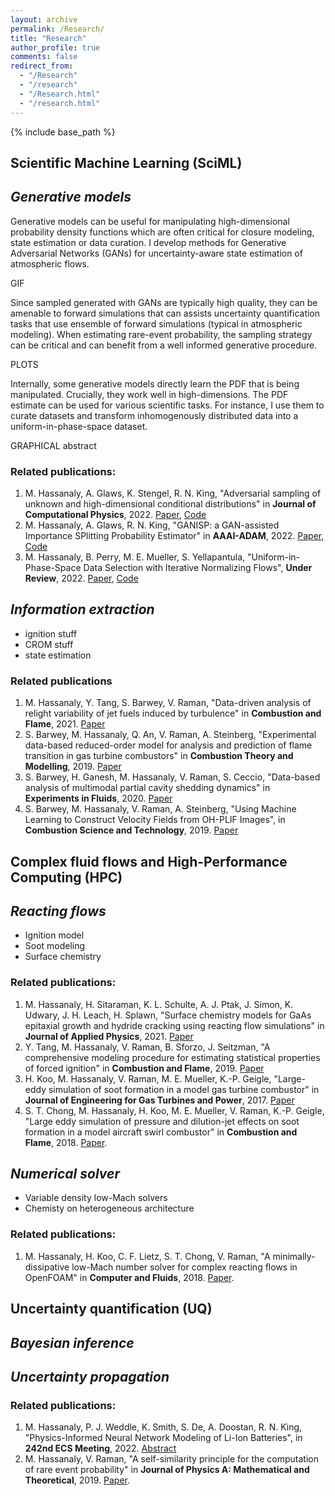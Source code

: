 ```yaml
---
layout: archive
permalink: /Research/
title: "Research"
author_profile: true
comments: false
redirect_from: 
  - "/Research"
  - "/research"
  - "/Research.html"
  - "/research.html"
---
```

{% include base_path %}


<h2><a id="sciml">Scientific Machine Learning (SciML)</a></h2>

## *Generative models*

Generative models can be useful for manipulating high-dimensional probability density functions which are often critical for closure modeling, state estimation or data curation. I develop methods for Generative Adversarial Networks (GANs) for uncertainty-aware state estimation of atmospheric flows.

GIF

Since sampled generated with GANs are typically high quality, they can be amenable to forward simulations that can assists uncertainty quantification tasks that use ensemble of forward simulations (typical in atmospheric modeling). When estimating rare-event probability, the sampling strategy can be critical and can benefit from a well informed generative procedure.

PLOTS

Internally, some generative models directly learn the PDF that is being manipulated. Crucially, they work well in high-dimensions. The PDF estimate can be used for various scientific tasks. For instance, I use them to curate datasets and transform inhomogenously distributed data into a uniform-in-phase-space dataset.

GRAPHICAL abstract

### Related publications:


1. M. Hassanaly, A. Glaws, K. Stengel, R. N. King, "Adversarial sampling of unknown and high-dimensional conditional distributions" in **Journal of Computational Physics**, 2022. [Paper](https://arxiv.org/pdf/2111.05962.pdf), [Code](https://github.com/NREL/diversity_SR)
2. M. Hassanaly, A. Glaws, R. N. King, "GANISP: a GAN-assisted Importance SPlitting Probability Estimator" in **AAAI-ADAM**, 2022. [Paper](https://arxiv.org/pdf/2112.15444.pdf), [Code](https://github.com/NREL/GANISP)
3. M. Hassanaly, B. Perry, M. E. Mueller, S. Yellapantula, "Uniform-in-Phase-Space Data Selection with Iterative Normalizing Flows", **Under Review**, 2022. [Paper](https://arxiv.org/pdf/2112.15446), [Code](https://github.com/NREL/Phase-space-sampling)

## *Information extraction*

- ignition stuff
- CROM stuff
- state estimation


### Related publications
1. M. Hassanaly, Y. Tang, S. Barwey, V. Raman, "Data-driven analysis of relight variability of jet fuels induced by turbulence" in **Combustion and Flame**, 2021. [Paper](https://arxiv.org/pdf/2011.06696.pdf)
2. S. Barwey, M. Hassanaly, Q. An, V. Raman, A. Steinberg, "Experimental data-based reduced-order model for analysis and prediction of flame transition in gas turbine combustors" in **Combustion Theory and Modelling**, 2019. [Paper](https://arxiv.org/pdf/1904.00546.pdf)
3. S. Barwey, H. Ganesh, M. Hassanaly, V. Raman, S. Ceccio, "Data-based analysis of multimodal partial cavity shedding dynamics" in **Experiments in Fluids**, 2020. [Paper](https://drive.google.com/file/d/1cHa3zFwG378uNvRHxUjHwr9xSjccY8QP/view)
4. S. Barwey, M. Hassanaly, V. Raman, A. Steinberg, "Using Machine Learning to Construct Velocity Fields from OH-PLIF Images", in **Combustion Science and Technology**, 2019. [Paper](https://arxiv.org/pdf/1909.13669.pdf)


<h2><a id="cfm">Complex fluid flows and High-Performance Computing (HPC)</a></h2>

## *Reacting flows*

- Ignition model
- Soot modeling
- Surface chemistry

### Related publications:
1. M. Hassanaly, H. Sitaraman, K. L. Schulte, A. J. Ptak, J. Simon, K. Udwary, J. H. Leach, H. Splawn, "Surface chemistry models for GaAs epitaxial growth and hydride cracking using reacting flow simulations" in **Journal of Applied Physics**, 2021. [Paper](https://arxiv.org/pdf/2109.11540)
2. Y. Tang, M. Hassanaly, V. Raman, B. Sforzo, J. Seitzman, "A comprehensive modeling procedure for estimating statistical properties of forced ignition" in **Combustion and Flame**, 2019. [Paper](https://www.osti.gov/servlets/purl/1570445)
3. H. Koo, M. Hassanaly, V. Raman, M. E. Mueller, K.-P. Geigle, "Large-eddy simulation of soot formation in a model gas turbine combustor" in **Journal of Engineering for Gas Turbines and Power**, 2017. [Paper](https://elib.dlr.de/107073/1/2016_koo_geigle_GTP_author_final.pdf)
4. S. T. Chong, M. Hassanaly, H. Koo, M. E. Mueller, V. Raman, K.-P. Geigle, "Large eddy simulation of pressure and dilution-jet effects on soot formation in a model aircraft swirl combustor" in **Combustion and Flame**, 2018. [Paper](https://elib.dlr.de/119917/1/2018_chong_geigle_cf_author_final.pdf).

## *Numerical solver*
- Variable density low-Mach solvers
- Chemisty on heterogeneous architecture


### Related publications:
1. M. Hassanaly, H. Koo, C. F. Lietz, S. T. Chong, V. Raman, "A minimally-dissipative low-Mach number solver for complex reacting flows in OpenFOAM" in **Computer and Fluids**, 2018. [Paper](https://arxiv.org/pdf/1705.04777.pdf).


<h2><a id="uq">Uncertainty quantification (UQ)</a></h2>

## *Bayesian inference*


## *Uncertainty propagation*

### Related publications:
1. M. Hassanaly, P. J. Weddle, K. Smith, S. De, A. Doostan, R. N. King, "Physics-Informed Neural Network Modeling of Li-Ion Batteries", in **242nd ECS Meeting**, 2022. [Abstract](https://ecs.confex.com/ecs/242/meetingapp.cgi/Paper/163872)
2. M. Hassanaly, V. Raman, "A self-similarity principle for the computation of rare event probability" in **Journal of Physics A: Mathematical and Theoretical**, 2019. [Paper](https://arxiv.org/pdf/1911.01222.pdf).
